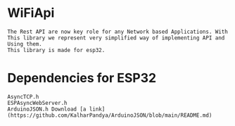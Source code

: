 # WiFiApi
    The Rest API are now key role for any Network based Applications. With This library we represent very simplified way of implementing API and Using them.
    This library is made for esp32.

# Dependencies for ESP32
    AsyncTCP.h
    ESPAsyncWebServer.h
    ArduinoJSON.h Download [a link](https://github.com/KalharPandya/ArduinoJSON/blob/main/README.md)
